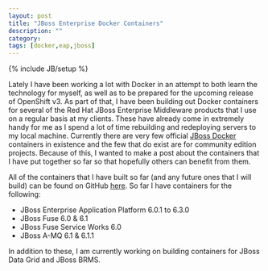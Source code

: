 ```yaml
---
layout: post
title: "JBoss Enterprise Docker Containers"
description: ""
category:
tags: [docker,eap,jboss]
---
```

{% include JB/setup %}


Lately I have been working a lot with Docker in an attempt to both learn the technology for myself, as well as to be prepared for the upcoming release of OpenShift v3. As part of that, I have been building out Docker containers for several of the Red Hat JBoss Enterprise Middleware products that I use on a regular basis at my clients. These have already come in extremely handy for me as I spend a lot of time rebuilding and redeploying servers to my local machine. Currently there are very few official [JBoss Docker](https://github.com/jboss-dockerfiles/) containers in existence and the few that do exist are for community edition projects. Because of this, I wanted to make a post about the containers that I have put together so far so that hopefully others can benefit from them.

All of the containers that I have built so far (and any future ones that I will build) can be found on GitHub [here](https://github.com/bsaunder/docker-containers). So far I have containers for the following:

  - JBoss Enterprise Application Platform 6.0.1 to 6.3.0
  - JBoss Fuse 6.0 & 6.1
  - JBoss Fuse Service Works 6.0
  - JBoss A-MQ 6.1 & 6.1.1

 In addition to these, I am currently working on building containers for JBoss Data Grid and JBoss BRMS.
